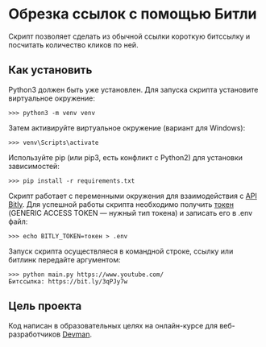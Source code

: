 # Обрезка ссылок с помощью Битли
Скрипт позволяет сделать из обычной ссылки короткую битссылку и посчитать количество кликов по ней. 

## Как установить  
Python3 должен быть уже установлен. Для запуска скрипта установите виртуальное окружение: 

    >>> python3 -m venv venv
    
Затем активируйте виртуальное окружение (вариант для Windows): 

    >>> venv\Scripts\activate 
    
Используйте pip (или pip3, есть конфликт с Python2) для установки зависимостей:
    
    >>> pip install -r requirements.txt

Скрипт работает с переменными окружения для взаимодействия с [API Bitly](https://dev.bitly.com/). Для успешной работы скрипта необходимо получить [токен](https://bitly.com/a/oauth_apps) (GENERIC ACCESS TOKEN — нужный тип токена) и записать его в .env файл: 


    >>> echo BITLY_TOKEN=токен > .env

Запуск скрипта осуществляеся в командной строке, ссылку или битлинк передайте аргументом:
    
    >>> python main.py https://www.youtube.com/
    Битссылка: https://bit.ly/3qPJy7w

## Цель проекта
Код написан в образовательных целях на онлайн-курсе для веб-разработчиков [Devman](https://dvmn.org/modules/). 
